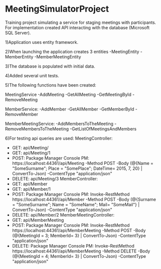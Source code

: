 # MeetingSimulatorProject
Training project simulating a service for staging meetings with participants.
For implementation created API interacting with the database (Microsoft SQL Server).

1)Application uses entity framework.

2)When launching the application creates 3 entities
-MeetingEntity
-MemberEntity
-MemberMeetingEntity

3)The database is populated with initial data.

4)Added several unit tests.

5)The following functions have been created:

MeetingService
-AddMeeting
-GetAllMeeting
-GetMeetingById
-RemoveMeeting

MemberService:
-AddMember
-GetAllMember
-GetMemberById
-RemoveMember

MemberMeetingService:
-AddMembersToTheMeeting
-RemoveMembersToTheMeeting
-GetListOfMeetingsAndMembers

6)For testing api queries are used: 
MeetingController: 
- GET: api/Meeting/
- GET: api/Meeting/1
- POST: Package Manager Console PM: https://localhost:44361/api/Meeting -Method POST -Body (@{Name = "SomeSurname"; Place = "SomePlace"; DateTime= 2015, 7, 20} | ConvertTo-Json) -ContentType "application/json"
- DELETE: api/Meeting/3
MemberController:
- GET: api/Member
- GET: api/Member/1
- POST: Package Manager Console PM: Invoke-RestMethod https://localhost:44361/api/Member -Method POST -Body (@{Surname = "SomeSurname"; Name = "SomeName"; Mail= "SomeMail"} | ConvertTo-Json) -ContentType "application/json"
- DELETE: api/Member/2
MemberMeetingController:
- GET: api/MemberMeeting
- POST: Package Manager Console PM: Invoke-RestMethod https://localhost:44361/api/MemberMeeting -Method POST -Body (@{MeetingId = 3; MemberId= 3} | ConvertTo-Json) -ContentType "application/json"
- DELETE: Package Manager Console PM: Invoke-RestMethod https://localhost:44361/api/MemberMeeting -Method DELETE -Body (@{MeetingId = 4; MemberId= 3} | ConvertTo-Json) -ContentType "application/json"
